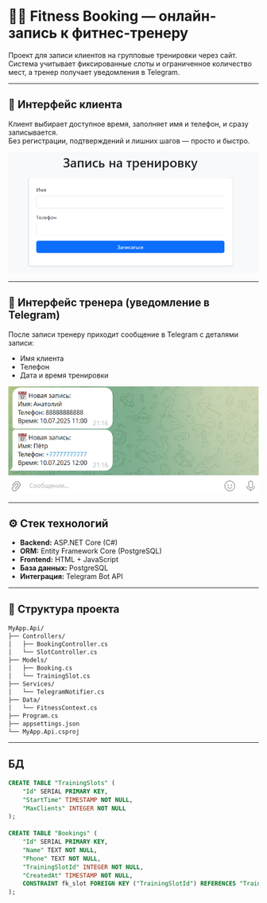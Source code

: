 # 🏋️‍♂️ Fitness Booking — онлайн-запись к фитнес-тренеру

Проект для записи клиентов на групповые тренировки через сайт.  
Система учитывает фиксированные слоты и ограниченное количество мест, а тренер получает уведомления в Telegram.

---

## 📸 Интерфейс клиента

Клиент выбирает доступное время, заполняет имя и телефон, и сразу записывается.  
Без регистрации, подтверждений и лишних шагов — просто и быстро.

![Клиентский интерфейс](images/client-interface.png)

---

## 📸 Интерфейс тренера (уведомление в Telegram)

После записи тренеру приходит сообщение в Telegram с деталями записи:

- Имя клиента  
- Телефон  
- Дата и время тренировки  

![Telegram уведомление](images/trainer-telegram.png)

---

## ⚙️ Стек технологий

- **Backend:** ASP.NET Core (C#)
- **ORM:** Entity Framework Core (PostgreSQL)
- **Frontend:** HTML + JavaScript
- **База данных:** PostgreSQL
- **Интеграция:** Telegram Bot API

---

## 📁 Структура проекта

```plaintext
MyApp.Api/
├── Controllers/
│   ├── BookingController.cs
│   └── SlotController.cs
├── Models/
│   ├── Booking.cs
│   └── TrainingSlot.cs
├── Services/
│   └── TelegramNotifier.cs
├── Data/
│   └── FitnessContext.cs
├── Program.cs
├── appsettings.json
└── MyApp.Api.csproj
```
---

## БД 

```sql
CREATE TABLE "TrainingSlots" (
    "Id" SERIAL PRIMARY KEY,
    "StartTime" TIMESTAMP NOT NULL,
    "MaxClients" INTEGER NOT NULL
);

CREATE TABLE "Bookings" (
    "Id" SERIAL PRIMARY KEY,
    "Name" TEXT NOT NULL,
    "Phone" TEXT NOT NULL,
    "TrainingSlotId" INTEGER NOT NULL,
    "CreatedAt" TIMESTAMP NOT NULL,
    CONSTRAINT fk_slot FOREIGN KEY ("TrainingSlotId") REFERENCES "TrainingSlots" ("Id") ON DELETE CASCADE
);

